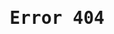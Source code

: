 <div style="font-family: 'Roboto Mono', monospace; text-align: center;" markdown="1">

# Error 404

</div>